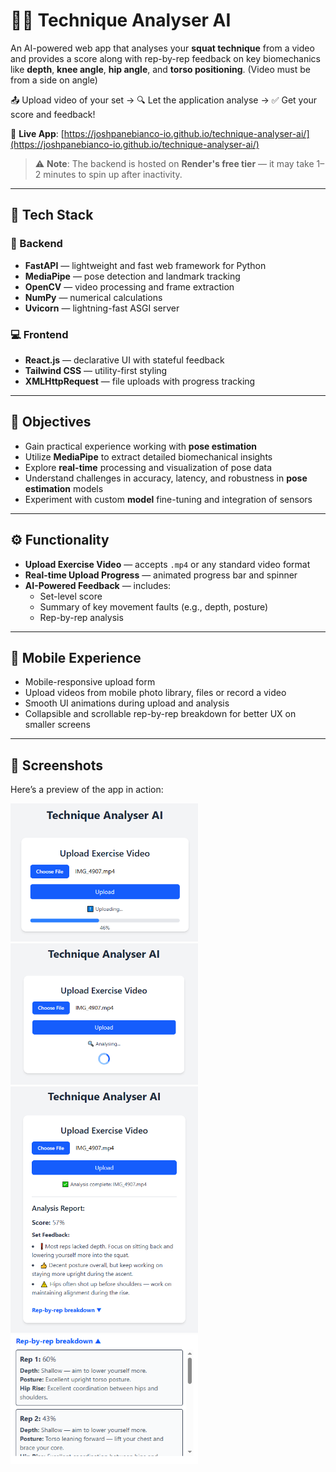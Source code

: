 # 🏋️‍♂️ Technique Analyser AI

An AI-powered web app that analyses your **squat technique** from a video and provides a score along with rep-by-rep feedback on key biomechanics like **depth**, **knee angle**, **hip angle**, and **torso positioning**. (Video must be from a side on angle)

📤 Upload video of your set → 🔍 Let the application analyse  → ✅ Get your score and feedback!

🔗 **Live App**: [https://joshpanebianco-io.github.io/technique-analyser-ai/](https://joshpanebianco-io.github.io/technique-analyser-ai/) 

> ⚠️ **Note**: The backend is hosted on **Render's free tier** — it may take 1–2 minutes to spin up after inactivity.

---

## 🚀 Tech Stack

### 🧠 Backend

- **FastAPI** — lightweight and fast web framework for Python
- **MediaPipe** — pose detection and landmark tracking
- **OpenCV** — video processing and frame extraction
- **NumPy** — numerical calculations
- **Uvicorn** — lightning-fast ASGI server

### 💻 Frontend

- **React.js** — declarative UI with stateful feedback
- **Tailwind CSS** — utility-first styling
- **XMLHttpRequest** — file uploads with progress tracking

---

## 🎯 Objectives

- Gain practical experience working with **pose estimation**
- Utilize **MediaPipe** to extract detailed biomechanical insights
- Explore **real-time** processing and visualization of pose data
- Understand challenges in accuracy, latency, and robustness in **pose estimation** models
- Experiment with custom **model** fine-tuning and integration of sensors

---

## ⚙️ Functionality

- **Upload Exercise Video** — accepts `.mp4` or any standard video format
- **Real-time Upload Progress** — animated progress bar and spinner
- **AI-Powered Feedback** — includes:
  - Set-level score
  - Summary of key movement faults (e.g., depth, posture)
  - Rep-by-rep analysis

---

## 📱 Mobile Experience

- Mobile-responsive upload form
- Upload videos from mobile photo library, files or record a video
- Smooth UI animations during upload and analysis
- Collapsible and scrollable rep-by-rep breakdown for better UX on smaller screens

---

## 📸 Screenshots

Here’s a preview of the app in action:


  <img src="screenshots/upload-progress.png" alt="Upload" width="300"/>
  <img src="screenshots/analysing.png" alt="Analysing" width="300"/>
  <img src="screenshots/set-analysis.png" alt="Analysis" width="300"/>
  <img src="screenshots/rep-by-rep.png" alt="Results" width="300"/>

